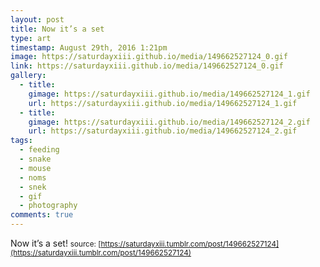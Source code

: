 ```yaml
---
layout: post
title: Now it’s a set
type: art
timestamp: August 29th, 2016 1:21pm
image: https://saturdayxiii.github.io/media/149662527124_0.gif
link: https://saturdayxiii.github.io/media/149662527124_0.gif
gallery:
  - title: 
    gimage: https://saturdayxiii.github.io/media/149662527124_1.gif
    url: https://saturdayxiii.github.io/media/149662527124_1.gif
  - title: 
    gimage: https://saturdayxiii.github.io/media/149662527124_2.gif
    url: https://saturdayxiii.github.io/media/149662527124_2.gif
tags:
  - feeding
  - snake
  - mouse
  - noms
  - snek
  - gif
  - photography
comments: true
---
```

Now it’s a set!
<small>source: [https://saturdayxiii.tumblr.com/post/149662527124](https://saturdayxiii.tumblr.com/post/149662527124)</small>